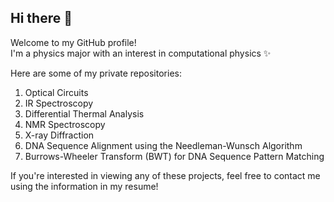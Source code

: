 ## Hi there 🌠

Welcome to my GitHub profile!  
I'm a physics major with an interest in computational physics ✨  

Here are some of my private repositories:

1. Optical Circuits
2. IR Spectroscopy
3. Differential Thermal Analysis
4. NMR Spectroscopy
5. X-ray Diffraction
6. DNA Sequence Alignment using the Needleman-Wunsch Algorithm
7. Burrows-Wheeler Transform (BWT) for DNA Sequence Pattern Matching

If you're interested in viewing any of these projects, feel free to contact me using the information in my resume!
